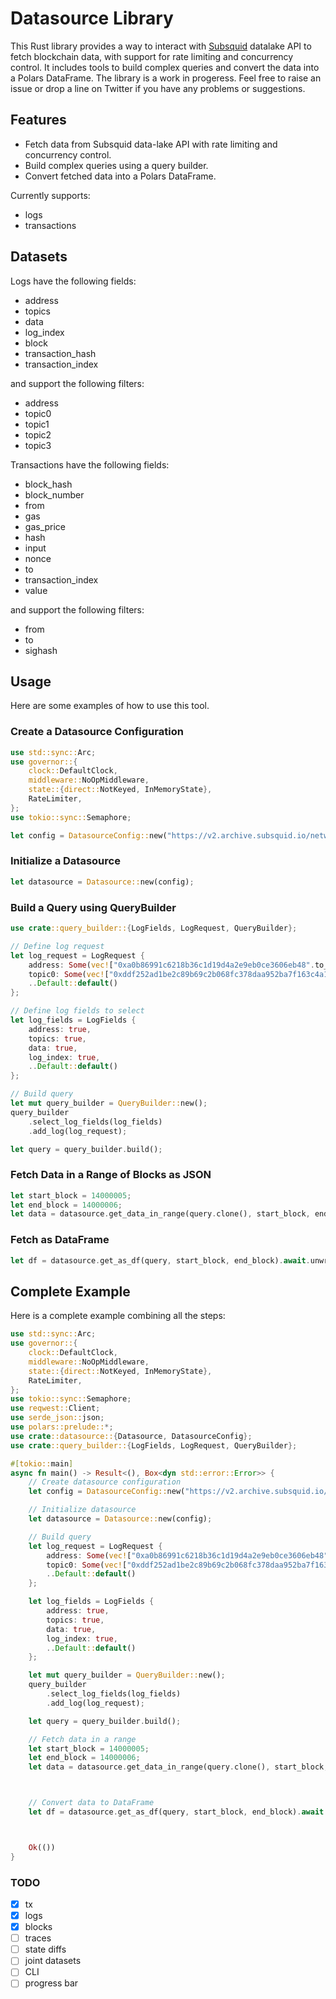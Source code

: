 # Datasource Library

This Rust library provides a way to interact with [Subsquid](docs.subsquid.io) datalake API to fetch blockchain data, with support for rate limiting and concurrency control. It includes tools to build complex queries and convert the data into a Polars DataFrame. The library is a work in progeress. Feel free to raise an issue or drop a line on Twitter if you have any problems or suggestions.

## Features

- Fetch data from Subsquid data-lake API with rate limiting and concurrency control.
- Build complex queries using a query builder.
- Convert fetched data into a Polars DataFrame.

Currently supports:

- logs
- transactions

## Datasets

Logs have the following fields:

- address
- topics
- data
- log_index
- block
- transaction_hash
- transaction_index

and support the following filters:

- address
- topic0
- topic1
- topic2
- topic3

Transactions have the following fields:

- block_hash
- block_number
- from
- gas
- gas_price
- hash
- input
- nonce
- to
- transaction_index
- value

and support the following filters:

- from
- to
- sighash

## Usage

Here are some examples of how to use this tool.

### Create a Datasource Configuration

```rust
use std::sync::Arc;
use governor::{
    clock::DefaultClock,
    middleware::NoOpMiddleware,
    state::{direct::NotKeyed, InMemoryState},
    RateLimiter,
};
use tokio::sync::Semaphore;

let config = DatasourceConfig::new("https://v2.archive.subsquid.io/network/ethereum-mainnet".to_string(), 10);
```

### Initialize a Datasource

```rust
let datasource = Datasource::new(config);
```

### Build a Query using QueryBuilder

```rust
use crate::query_builder::{LogFields, LogRequest, QueryBuilder};

// Define log request
let log_request = LogRequest {
    address: Some(vec!["0xa0b86991c6218b36c1d19d4a2e9eb0ce3606eb48".to_string()]),
    topic0: Some(vec!["0xddf252ad1be2c89b69c2b068fc378daa952ba7f163c4a11628f55a4df523b3ef".to_string()]),
    ..Default::default()
};

// Define log fields to select
let log_fields = LogFields {
    address: true,
    topics: true,
    data: true,
    log_index: true,
    ..Default::default()
};

// Build query
let mut query_builder = QueryBuilder::new();
query_builder
    .select_log_fields(log_fields)
    .add_log(log_request);

let query = query_builder.build();
```

### Fetch Data in a Range of Blocks as JSON

```rust
let start_block = 14000005;
let end_block = 14000006;
let data = datasource.get_data_in_range(query.clone(), start_block, end_block).await.unwrap();

```

### Fetch as DataFrame

```rust
let df = datasource.get_as_df(query, start_block, end_block).await.unwrap();

```

## Complete Example

Here is a complete example combining all the steps:

```rust
use std::sync::Arc;
use governor::{
    clock::DefaultClock,
    middleware::NoOpMiddleware,
    state::{direct::NotKeyed, InMemoryState},
    RateLimiter,
};
use tokio::sync::Semaphore;
use reqwest::Client;
use serde_json::json;
use polars::prelude::*;
use crate::datasource::{Datasource, DatasourceConfig};
use crate::query_builder::{LogFields, LogRequest, QueryBuilder};

#[tokio::main]
async fn main() -> Result<(), Box<dyn std::error::Error>> {
    // Create datasource configuration
    let config = DatasourceConfig::new("https://v2.archive.subsquid.io/network/ethereum-mainnet".to_string(), 10);

    // Initialize datasource
    let datasource = Datasource::new(config);

    // Build query
    let log_request = LogRequest {
        address: Some(vec!["0xa0b86991c6218b36c1d19d4a2e9eb0ce3606eb48".to_string()]),
        topic0: Some(vec!["0xddf252ad1be2c89b69c2b068fc378daa952ba7f163c4a11628f55a4df523b3ef".to_string()]),
        ..Default::default()
    };

    let log_fields = LogFields {
        address: true,
        topics: true,
        data: true,
        log_index: true,
        ..Default::default()
    };

    let mut query_builder = QueryBuilder::new();
    query_builder
        .select_log_fields(log_fields)
        .add_log(log_request);

    let query = query_builder.build();

    // Fetch data in a range
    let start_block = 14000005;
    let end_block = 14000006;
    let data = datasource.get_data_in_range(query.clone(), start_block, end_block).await.unwrap();



    // Convert data to DataFrame
    let df = datasource.get_as_df(query, start_block, end_block).await.unwrap();



    Ok(())
}


```

### TODO

- [x] tx
- [x] logs
- [x] blocks
- [ ] traces
- [ ] state diffs
- [ ] joint datasets
- [ ] CLI
- [ ] progress bar
